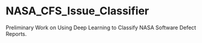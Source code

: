 # NASA_CFS_Issue_Classifier
Preliminary Work on Using Deep Learning to Classify NASA Software Defect Reports. 
